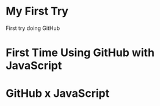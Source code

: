 # My First Try
First try doing GitHub

<!DOCTYPE html>
<html>
 <head>
  <h1>First Time Using GitHub with JavaScript</h1>
  <meta charset="utf-8">
 </head>
 <body>
  <h1>GitHub x JavaScript</h1>
 </body>
</html>